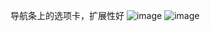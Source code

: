 
导航条上的选项卡，扩展性好
![image](https://github.com/BoYuanZjq/SegNavController/tree/master/screenshots/hot.png)
![image](https://github.com/BoYuanZjq/SegNavController/tree/master/screenshots/new.png)

